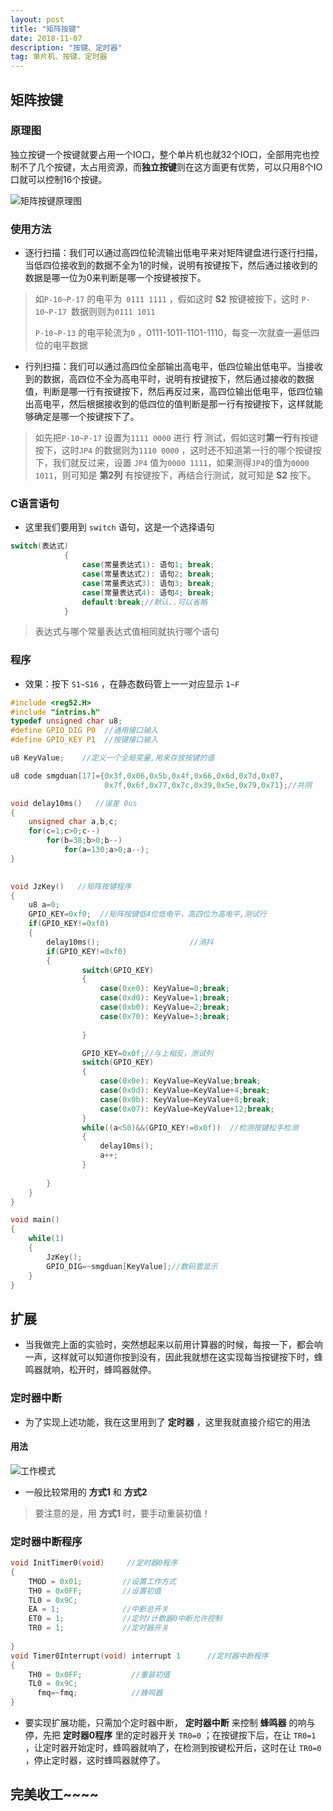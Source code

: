 ```yaml
---
layout: post
title: "矩阵按键"
date: 2018-11-07 
description: "按键、定时器"
tag: 单片机、按键、定时器
---
```



## 矩阵按键

### 原理图

​	独立按键一个按键就要占用一个IO口，整个单片机也就32个IO口，全部用完也控制不了几个按键，太占用资源，而**独立按键**则在这方面更有优势，可以只用8个IO口就可以控制16个按键。

![矩阵按键原理图](https://FXHao.github.io/images/posts/JZkey/矩阵按键原理图.jpg)

### 使用方法

* 逐行扫描：我们可以通过高四位轮流输出低电平来对矩阵键盘进行逐行扫描，当低四位接收到的数据不全为1的时候，说明有按键按下，然后通过接收到的数据是哪一位为0来判断是哪一个按键被按下。

> 如`P-10~P-17` 的电平为` 0111 1111` ，假如这时 **S2** 按键被按下，这时 `P-10~P-17 `数据则则为`0111 1011` 
>
> `P-10~P-13`  的电平轮流为`0` ，0111-1011-1101-1110，每变一次就查一遍低四位的电平数据



* 行列扫描：我们可以通过高四位全部输出高电平，低四位输出低电平。当接收到的数据，高四位不全为高电平时，说明有按键按下，然后通过接收的数据值，判断是哪一行有按键按下，然后再反过来，高四位输出低电平，低四位输出高电平，然后根据接收到的低四位的值判断是那一行有按键按下，这样就能够确定是哪一个按键按下了。

> 如先把`P-10~P-17` 设置为`1111 0000` 进行 **行** 测试，假如这时**第一行**有按键按下，这时`JP4` 的数据则为`1110 0000` ，这时还不知道第一行的哪个按键按下，我们就反过来，设置 `JP4` 值为` 0000 1111 `，如果测得` JP4 `的值为` 0000 1011 `，则可知是 **第2列** 有按键按下，再结合行测试，就可知是  **S2** 按下。



### C语言语句

* 这里我们要用到 `switch` 语句，这是一个选择语句

```c
switch(表达式)
			{
				case(常量表达式1): 语句1; break;
				case(常量表达式2): 语句2; break;
				case(常量表达式3): 语句3; break;
				case(常量表达式4): 语句4; break;
				default:break;//默认..可以省略
			}
```

> 表达式与哪个常量表达式值相同就执行哪个语句



### 程序

* 效果：按下 `S1~S16` ，在静态数码管上一一对应显示 `1~F` 

```c
#include <reg52.H>
#include "intrins.h"
typedef unsigned char u8;
#define GPIO_DIG P0  //通用接口输入
#define GPIO_KEY P1	 //按键接口输入

u8 KeyValue;    //定义一个全局变量,用来存放按键的值

u8 code smgduan[17]={0x3f,0x06,0x5b,0x4f,0x66,0x6d,0x7d,0x07,
					 0x7f,0x6f,0x77,0x7c,0x39,0x5e,0x79,0x71};//共阴

void delay10ms()   //误差 0us
{
    unsigned char a,b,c;
    for(c=1;c>0;c--)
        for(b=38;b>0;b--)
            for(a=130;a>0;a--);
}

								 
void JzKey()   //矩阵按键程序
{
	u8 a=0;
	GPIO_KEY=0xf0;  //矩阵按键低4位低电平，高四位为高电平,测试行
	if(GPIO_KEY!=0xf0)
	{
		delay10ms();					//消抖
		if(GPIO_KEY!=0xf0)		
		{
				switch(GPIO_KEY)
				{
					case(0xe0): KeyValue=0;break;
					case(0xd0): KeyValue=1;break;
					case(0xb0): KeyValue=2;break;
					case(0x70): KeyValue=3;break;
					
				}

				GPIO_KEY=0x0f;//与上相反，测试列			
				switch(GPIO_KEY)
				{
					case(0x0e): KeyValue=KeyValue;break;
					case(0x0d): KeyValue=KeyValue+4;break;
					case(0x0b): KeyValue=KeyValue+8;break;
					case(0x07): KeyValue=KeyValue+12;break;					
				}
				while((a<50)&&(GPIO_KEY!=0x0f))	 //检测按键松手检测
				{
					delay10ms();
					a++;
				}
			
		}
	}
}

void main()
{
	while(1)
	{
		JzKey();
		GPIO_DIG=~smgduan[KeyValue];//数码管显示
	}	
}

```



## 扩展

* 当我做完上面的实验时，突然想起来以前用计算器的时候，每按一下，都会响一声，这样就可以知道你按到没有，因此我就想在这实现每当按键按下时，蜂鸣器就响，松开时，蜂鸣器就停。

### 定时器中断

* 为了实现上述功能，我在这里用到了 **定时器** ，这里我就直接介绍它的用法

####  用法

![工作模式](https://FXHao.github.io/images/posts/JZkey/工作模式.jpg)

* 一般比较常用的 **方式1** 和 **方式2** 

> 要注意的是，用 **方式1** 时，要手动重装初值！

### 定时器中断程序

```c
void InitTimer0(void)     //定时器0程序
{
    TMOD = 0x01;         //设置工作方式
    TH0 = 0x0FF;         //设置初值
    TL0 = 0x9C;
    EA = 1;              //中断总开关
    ET0 = 1;             //定时/计数器0中断允许控制
    TR0 = 1;             //定时器开关
	
}
void Timer0Interrupt(void) interrupt 1      //定时器中断程序
{
    TH0 = 0x0FF;           //重装初值
    TL0 = 0x9C;
	  fmq=~fmq;		       //蜂鸣器
}
```



* 要实现扩展功能，只需加个定时器中断， **定时器中断** 来控制 **蜂鸣器** 的响与停，先把 **定时器0程序** 里的定时器开关 `TR0=0` ；在按键按下后，在让 `TR0=1` ，让定时器开始定时，蜂鸣器就响了，在检测到按键松开后，这时在让 `TR0=0` ，停止定时器，这时蜂鸣器就停了。



## 完美收工~~~~